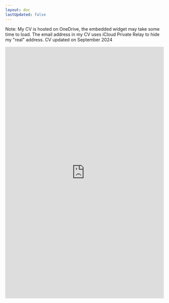 ```yaml
---
layout: doc
lastUpdated: false
---
```


Note: My CV is hosted on OneDrive, the embedded widget may take some time to load.
The email address in my CV uses iCloud Private Relay to hide my "real" address.
CV updated on September 2024

<iframe src="https://1drv.ms/b/s!AiVV7FDFATp_gYMqTY3GlowxMA9oug?embed=1&em=2" width=100% height="800" frameborder="0" scrolling="no"></iframe>